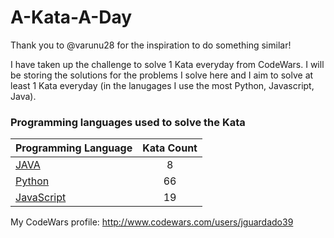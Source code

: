 # A-Kata-A-Day

Thank you to @varunu28 for the inspiration to do something similar!

I have taken up the challenge to solve 1 Kata everyday from CodeWars. I will be storing the solutions for the problems I solve here and I aim to solve at least 1 Kata everyday (in the lanugages I use the most Python, Javascript, Java).

### Programming languages used to solve the Kata


|    Programming Language  |    Kata Count  | 
|----------|:-------------:|
| [JAVA](https://github.com/jguardado39/A-Kata-A-Day/tree/master/Java) | 8 | 
| [Python](https://github.com/jguardado39/A-Kata-A-Day/tree/master/Python) | 66 | 
| [JavaScript](https://github.com/jguardado39/A-Kata-A-Day/tree/master/JavaScript) | 19 | 

My CodeWars profile: http://www.codewars.com/users/jguardado39
